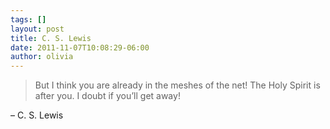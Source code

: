 ```yaml
---
tags: []
layout: post
title: C. S. Lewis
date: 2011-11-07T10:08:29-06:00
author: olivia
---
```


> But I think you are already in the meshes of the net! The Holy Spirit is after you. I doubt if you’ll get away!

– C. S. Lewis

